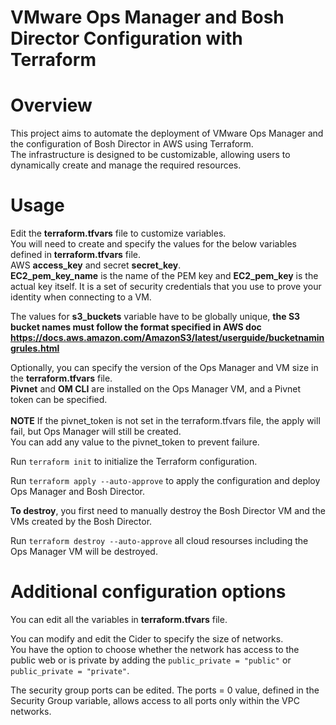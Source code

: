 # VMware Ops Manager and Bosh Director Configuration with Terraform
# Overview
This project aims to automate the deployment of VMware Ops Manager and the configuration of Bosh Director in AWS using Terraform. <br>
The infrastructure is designed to be customizable, allowing users to dynamically create and manage the required resources.

# Usage
Edit the **terraform.tfvars** file to customize variables. <br>
You will need to create and specify the values for the below variables defined in **terraform.tfvars** file. <br>
AWS **access_key** and secret **secret_key**. <br>
**EC2_pem_key_name** is the name of the PEM key and **EC2_pem_key** is the actual key itself. It is a set of security credentials that you use to prove your identity when connecting to a VM.

The values for **s3_buckets** variable have to be globally unique, **the S3 bucket names must follow the format specified in AWS doc https://docs.aws.amazon.com/AmazonS3/latest/userguide/bucketnamingrules.html**

Optionally, you can specify the version of the Ops Manager and VM size in the **terraform.tfvars** file. <br>
**Pivnet** and **OM CLI** are installed on the Ops Manager VM, and a Pivnet token can be specified. 
<br>
<br>
**NOTE** If the pivnet_token is not set in the terraform.tfvars file, the apply will fail, but Ops Manager will still be created. <br>
You can add any value to the pivnet_token to prevent failure.

Run `terraform init` to initialize the Terraform configuration.

Run `terraform apply --auto-approve` to apply the configuration and deploy Ops Manager and Bosh Director.

**To destroy**, you first need to manually destroy the Bosh Director VM and the VMs created by the Bosh Director.

Run `terraform destroy --auto-approve` all cloud resourses including the Ops Manager VM will be destroyed.

# Additional configuration options
You can edit all the variables in **terraform.tfvars** file.

You can modify and edit the Cider to specify the size of networks. <br> 
You have the option to choose whether the network has access to the public web or is private by adding the `public_private = "public"` or `public_private = "private"`. <br>

The security group ports can be edited. The ports = 0 value, defined in the Security Group variable, allows access to all ports only within the VPC networks.
